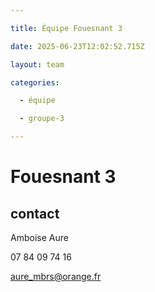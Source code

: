 ```yaml
---

title: Équipe Fouesnant 3

date: 2025-06-23T12:02:52.715Z

layout: team

categories:

  - équipe

  - groupe-3

---
```


# Fouesnant 3



## contact 

 Amboise Aure

07 84 09 74 16

aure_mbrs@orange.fr

